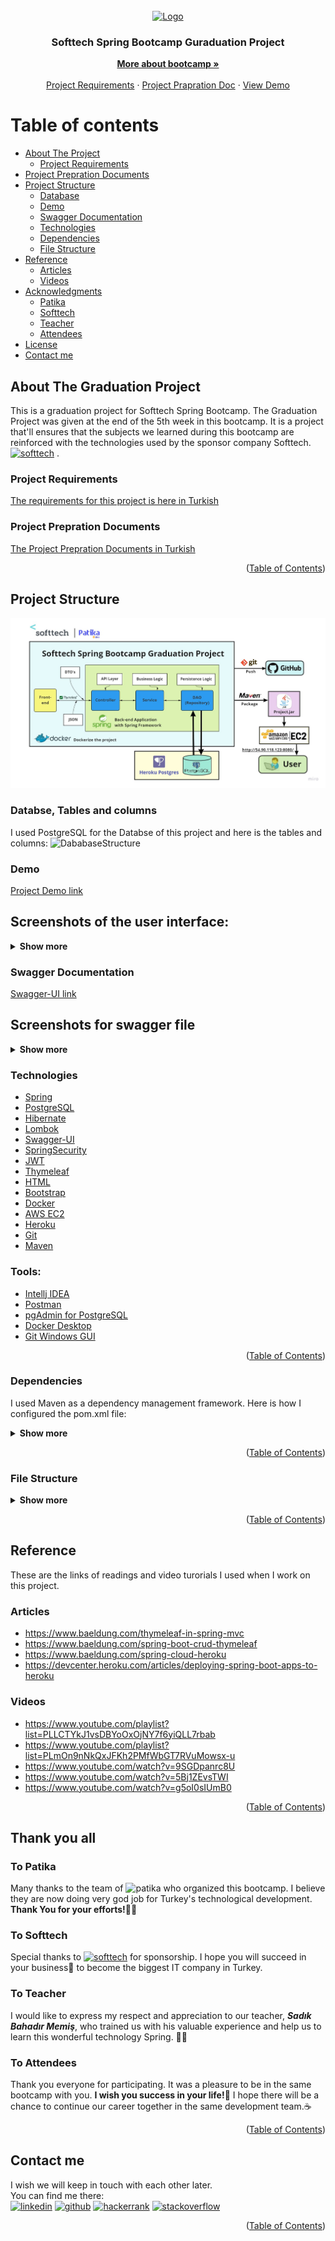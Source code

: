<!-- PROJECT LOGO -->
<br />
<div align="center">
  <a href="https://softtech.com.tr">
    <img src="https://softtech.com.tr/wp-content/uploads/2017/12/standart-logo.png" alt="Logo" height="80">
  </a>

<h3 align="center">Softtech Spring Bootcamp Guraduation Project</h3>

  <p align="center">
    <a href="https://www.patika.dev/bootcamp/softtech-java-spring-bootcamp"><strong>More about bootcamp »</strong></a>
    <br />
    <br />
    <a href="https://github.com/165-Softtech-Patika-Java-Spring/bitirmeprojesi-UyCoder/blob/main/BitirmeProjesiTalepleri.md">Project Requirements</a>
    ·
    <a href="https://github.com/165-Softtech-Patika-Java-Spring/bitirmeprojesi-UyCoder/blob/main/BitirmeProjesiHazirlikDokumani.pdf">Project Prapration Doc</a>
    ·
    <a href="http://54.90.118.123:8080/">View Demo</a>
  </p>
</div>


# Table of contents

* [About The Project](#About-The-Graduation-Project)
    + [Project Requirements](#Project-Requirements)
* [Project Prepration Documents](#Project-Prepration-Documents)
* [Project Structure](#Project-Structure)
    + [Database](#Databse,-Tables-and-columns)
    + [Demo](#demo)
    + [Swagger Documentation](#Swagger-Documentation)
    + [Technologies](#Technologies)
    + [Dependencies](#Dependencies)
    + [File Structure](#File-Structure)
* [Reference](#Reference)
    + [Articles](#Articles)
    + [Videos](#Videos)
* [Acknowledgments](#Thank-you-all)
    + [Patika](#To-Patika)
    + [Softtech](#To-Softtech)
    + [Teacher](#To-Teacher)
    + [Attendees](#To-Attendees)
* [License](#license)
* [Contact me](#Contact-me)


## About The Graduation Project
This is a graduation project for Softtech Spring Bootcamp. The Graduation Project was given at the end of the 5th week in this bootcamp. It is a project that'll ensures that the subjects we learned during this bootcamp are reinforced with the technologies used by the sponsor company Softtech. [<img src='https://softtech.com.tr/wp-content/uploads/2017/12/standart-logo.png' alt='softtech' height='20'>](https://softtech.com.tr/) .

### Project Requirements
[The requirements for this project is here in Turkish](https://github.com/165-Softtech-Patika-Java-Spring/bitirmeprojesi-UyCoder/blob/main/BitirmeProjesiTalepleri.md)


### Project Prepration Documents
[The Project Prepration Documents in Turkish](https://github.com/165-Softtech-Patika-Java-Spring/bitirmeprojesi-UyCoder/blob/main/BitirmeProjesiHazirlikDokumani.pdf)

<p align="right">(<a href="#Table-of-contents">Table of Contents</a>)</p>

## Project Structure
![](graduationproject/src/main/resources/static/img/ProjectStructure.jpg)

### Databse, Tables and columns
I used PostgreSQL for the Databse of this project and here is the tables and columns:
![DababaseStructure](https://user-images.githubusercontent.com/50663127/159177631-494090bb-be49-45dc-b139-9b9ff25d2cce.jpg)


### Demo
[Project Demo link](http://54.90.118.123:8080/)

## Screenshots of the user interface:
<details>
<summary><strong>Show more</strong></summary>
  
  ![01](https://user-images.githubusercontent.com/50663127/160109151-a35f15c2-7669-4542-ae33-47ac4e45164a.PNG)

  ![02](https://user-images.githubusercontent.com/50663127/160109171-202eda6d-4102-4a77-9f27-b330af5a24f4.PNG)

  ![03](https://user-images.githubusercontent.com/50663127/160109212-d8939364-72d5-4562-ae1c-0279ffce4ba1.PNG)

  ![04](https://user-images.githubusercontent.com/50663127/160109216-30519afc-ef4d-4536-91ed-757dd3a02ec9.PNG)

  ![05](https://user-images.githubusercontent.com/50663127/160109227-b9156c87-3e09-4673-a41d-2f36f2d86f44.PNG)

  ![06](https://user-images.githubusercontent.com/50663127/160109251-91483742-f4ae-4f10-bd01-49fc1005b3e8.PNG)

  ![07](https://user-images.githubusercontent.com/50663127/160109254-7c21581b-2aad-4089-92cd-c2b4408ab664.PNG)


</details>




### Swagger Documentation
[Swagger-UI link](http://54.90.118.123:8080/swagger-ui/index.html?configUrl=/v3/api-docs/swagger-config#/)

## Screenshots for swagger file 
<details>
 <summary><strong>Show more</strong></summary>
  
  
![08](https://user-images.githubusercontent.com/50663127/160109272-9a1d3c56-af65-4edb-8cc2-1790a10f013f.PNG)
  
![09](https://user-images.githubusercontent.com/50663127/160109285-21e46d64-600f-4d35-a647-232384412a5e.PNG)
  
</details>

### Technologies
- [Spring](https://spring.io/)
- [PostgreSQL](https://www.postgresql.org/)
- [Hibernate](https://hibernate.org/)
- [Lombok](https://projectlombok.org/)
- [Swagger-UI](https://swagger.io/tools/swagger-ui/)
- [SpringSecurity](https://spring.io/projects/spring-security)
- [JWT](https://jwt.io/)
- [Thymeleaf](https://www.thymeleaf.org/)
- [HTML](https://html.com/)
- [Bootstrap](https://getbootstrap.com/)
- [Docker](https://www.docker.com/)
- [AWS EC2](https://aws.amazon.com/ec2/)
- [Heroku](https://www.heroku.com/)
- [Git](https://git-scm.com/)
- [Maven](https://maven.apache.org/)

### Tools:
- [Intellj IDEA](https://www.jetbrains.com/idea/)
- [Postman](https://www.postman.com/)
- [pgAdmin for PostgreSQL ](https://www.pgadmin.org/) 
- [Docker Desktop](https://www.docker.com/products/docker-desktop/)
- [Git Windows GUI](https://git-scm.com/downloads)

<p align="right">(<a href="#Table-of-contents">Table of Contents</a>)</p>

### Dependencies
I used Maven as a dependency management framework. Here is how I configured the pom.xml file:
<details>
<summary><strong>Show more</strong></summary>

```xml
<?xml version="1.0" encoding="UTF-8"?>
<project xmlns="http://maven.apache.org/POM/4.0.0" xmlns:xsi="http://www.w3.org/2001/XMLSchema-instance"
         xsi:schemaLocation="http://maven.apache.org/POM/4.0.0 https://maven.apache.org/xsd/maven-4.0.0.xsd">
  <modelVersion>4.0.0</modelVersion>
  <parent>
    <groupId>org.springframework.boot</groupId>
    <artifactId>spring-boot-starter-parent</artifactId>
    <version>2.6.4</version>
    <relativePath/> <!-- lookup parent from repository -->
  </parent>
  <groupId>dev.ahmed</groupId>
  <artifactId>graduationproject</artifactId>
  <version>0.0.1-SNAPSHOT</version>
  <name>graduationproject</name>
  <description>graduationproject</description>
  <properties>
    <java.version>17</java.version>
    <org.mapstruct.version>1.4.2.Final</org.mapstruct.version>
  </properties>
  <dependencies>
    <dependency>
      <groupId>org.springframework.boot</groupId>
      <artifactId>spring-boot-starter-data-jpa</artifactId>
    </dependency>

    <dependency>
      <groupId>org.springframework.boot</groupId>
      <artifactId>spring-boot-starter-thymeleaf</artifactId>
    </dependency>

    <dependency>
      <groupId>org.springframework.boot</groupId>
      <artifactId>spring-boot-starter-hateoas</artifactId>
    </dependency>
    <dependency>
      <groupId>org.springframework.boot</groupId>
      <artifactId>spring-boot-starter-validation</artifactId>
    </dependency>
    <dependency>
      <groupId>org.springframework.boot</groupId>
      <artifactId>spring-boot-starter-web</artifactId>
    </dependency>
    <dependency>
      <groupId>org.springframework.boot</groupId>
      <artifactId>spring-boot-devtools</artifactId>
      <scope>runtime</scope>
      <optional>true</optional>
    </dependency>

    <dependency>
      <groupId>org.postgresql</groupId>
      <artifactId>postgresql</artifactId>
      <scope>runtime</scope>
    </dependency>

    <dependency>
      <groupId>org.mapstruct</groupId>
      <artifactId>mapstruct</artifactId>
      <version>${org.mapstruct.version}</version>
    </dependency>
    <dependency>
      <groupId>org.mapstruct</groupId>
      <artifactId>mapstruct-processor</artifactId>
      <version>${org.mapstruct.version}</version>
    </dependency>

    <dependency>
      <groupId>org.projectlombok</groupId>
      <artifactId>lombok</artifactId>
      <optional>true</optional>
    </dependency>

    <dependency>
      <groupId>org.springdoc</groupId>
      <artifactId>springdoc-openapi-ui</artifactId>
      <version>1.5.13</version>
    </dependency>

    <!--        <dependency>-->
    <!--            <groupId>org.thymeleaf</groupId>-->
    <!--            <artifactId>thymeleaf-spring5</artifactId>-->
    <!--        </dependency>-->
    <!--        <dependency>-->
    <!--            <groupId>org.webjars</groupId>-->
    <!--            <artifactId>bootstrap</artifactId>-->
    <!--            <version>4.3.1</version>-->
    <!--        </dependency>-->
    <dependency>
      <groupId>org.webjars</groupId>
      <artifactId>webjars-locator-core</artifactId>
    </dependency>

    <!--        <dependency>-->
    <!--            <groupId>org.springframework.boot</groupId>-->
    <!--            <artifactId>spring-boot-starter-security</artifactId>-->
    <!--        </dependency>-->
    <!--        <dependency>-->
    <!--            <groupId>io.jsonwebtoken</groupId>-->
    <!--            <artifactId>jjwt</artifactId>-->
    <!--            <version>0.9.1</version>-->
    <!--        </dependency>-->
    <dependency>
      <groupId>org.springframework.boot</groupId>
      <artifactId>spring-boot-starter-test</artifactId>
      <scope>test</scope>
    </dependency>
  </dependencies>

  <build>
    <plugins>
      <plugin>
        <groupId>org.springframework.boot</groupId>
        <artifactId>spring-boot-maven-plugin</artifactId>
        <configuration>
          <excludes>
            <exclude>
              <groupId>org.projectlombok</groupId>
              <artifactId>lombok</artifactId>
            </exclude>
          </excludes>
        </configuration>
      </plugin>
    </plugins>
  </build>

</project>


```
</details>


<p align="right">(<a href="#Table-of-contents">Table of Contents</a>)</p>

### File Structure
<details>
<summary><strong>Show more</strong></summary>

```bash
tree /f
Graduation Project
│  BitirmeProjesiHazirlikDokumani.pdf
│  BitirmeProjesiTalepleri.md
│  README.md
└─graduationproject
    │  .gitignore
    │  graduationproject.iml
    │  HELP.md
    │  mvnw
    │  mvnw.cmd
    │  pom.xml
    │
    ├─.mvn
    │  └─wrapper
    │          maven-wrapper.jar
    │          maven-wrapper.properties
    │
    ├─src
    │  ├─main
    │  │  ├─java
    │  │  │  └─dev
    │  │  │      └─ahmed
    │  │  │          └─graduationproject
    │  │  │              │  GraduationprojectApplication.java
    │  │  │              │
    │  │  │              ├─app
    │  │  │              │  ├─configs
    │  │  │              │  │      AppMvcConfig.java
    │  │  │              │  │
    │  │  │              │  ├─controller
    │  │  │              │  │  │  CategoryController.java
    │  │  │              │  │  │  ProductController.java
    │  │  │              │  │  │  UserController.java
    │  │  │              │  │  │
    │  │  │              │  │  └─frontendcontroller
    │  │  │              │  │          IndexController.java
    │  │  │              │  │          TableController.java
    │  │  │              │  │
    │  │  │              │  ├─converter
    │  │  │              │  │      CategoryDetailsMapper.java
    │  │  │              │  │      UserMapper.java
    │  │  │              │  │
    │  │  │              │  ├─dao
    │  │  │              │  │      CategoryDao.java
    │  │  │              │  │      ProductDao.java
    │  │  │              │  │      UserDao.java
    │  │  │              │  │
    │  │  │              │  ├─dto
    │  │  │              │  │      CategoryDto.java
    │  │  │              │  │      CategoryFindAllDetailsDto.java
    │  │  │              │  │      CategoryUpdateKdvDto.java
    │  │  │              │  │      ProductDto.java
    │  │  │              │  │      ProductSaveRequestDto.java
    │  │  │              │  │      ProductUpdatePriceDto.java
    │  │  │              │  │      UserDto.java
    │  │  │              │  │      UserLoginDto.java
    │  │  │              │  │      UserResponseDto.java
    │  │  │              │  │      UserSaveRequestDto.java
    │  │  │              │  │      UserUpdateRequestDto.java
    │  │  │              │  │
    │  │  │              │  ├─entity
    │  │  │              │  │      Category.java
    │  │  │              │  │      Product.java
    │  │  │              │  │      User.java
    │  │  │              │  │
    │  │  │              │  ├─enums
    │  │  │              │  ├─exception
    │  │  │              │  │      CategoryAlreadyExistsException.java
    │  │  │              │  │      CategoryNotFoundException.java
    │  │  │              │  │      ProductAlreadyExistsException.java
    │  │  │              │  │      ProductNotFoundException.java
    │  │  │              │  │      UserAlreadyExistsException.java
    │  │  │              │  │      UserNotFoundException.java
    │  │  │              │  │
    │  │  │              │  ├─service
    │  │  │              │  │  │  Service.java
    │  │  │              │  │  │
    │  │  │              │  │  └─entityservice
    │  │  │              │  │          CategoryEntityService.java
    │  │  │              │  │          ProductEntityService.java
    │  │  │              │  │          UserEntityService.java
    │  │  │              │  │
    │  │  │              │  └─util
    │  │  │              └─gen
    │  │  │                  ├─dto
    │  │  │                  │      RestResponse.java
    │  │  │                  │
    │  │  │                  ├─entity
    │  │  │                  │      BaseAdditionalFields.java
    │  │  │                  │      BaseEntity.java
    │  │  │                  │      BaseModel.java
    │  │  │                  │
    │  │  │                  ├─enums
    │  │  │                  │      BaseErrorMessage.java
    │  │  │                  │      GenErrorMessage.java
    │  │  │                  │      GenStatusType.java
    │  │  │                  │
    │  │  │                  ├─exception
    │  │  │                  │      GenCustomizedResponseEntityExceptionHandler.java
    │  │  │                  │      GenExceptionResponse.java
    │  │  │                  │
    │  │  │                  ├─exceptions
    │  │  │                  │      GenBusinessException.java
    │  │  │                  │      ItemNotFoundException.java
    │  │  │                  │
    │  │  │                  ├─service
    │  │  │                  │      BaseEntityService.java
    │  │  │                  │
    │  │  │                  └─util
    │  │  │                          DateUtil.java
    │  │  │
    │  │  └─resources
    │  │      │  application.properties
    │  │      │  banner.txt
    │  │      │
    │  │      ├─static
    │  │      │  ├─css
    │  │      │  │      app.css
    │  │      │  │      app.css.map
    │  │      │  │      style.css
    │  │      │  │
    │  │      │  ├─img
    │  │      │  │  │  ProjectStructure.jpg
    │  │      │  │  │  softtech_logo-1.png
    │  │      │  │  │  softtech_logo.png
    │  │      │  │  │
    │  │      │  │  ├─avatars
    │  │      │  │  │      avatar.jpg
    │  │      │  │  │
    │  │      │  │  └─icons
    │  │      │  │          icon-48x48.png
    │  │      │  │
    │  │      │  └─js
    │  │      │          app.js
    │  │      │          app.js.LICENSE.txt
    │  │      │          app.js.map
    │  │      │
    │  │      └─templates
    │  │          │  404.html
    │  │          │  addcategory.html
    │  │          │  addproduct.html
    │  │          │  categories.html
    │  │          │  details.html
    │  │          │  edituser.html
    │  │          │  login.html
    │  │          │  main.html
    │  │          │  signup.html
    │  │          │  updateproduct.html
    │  │          │  updateuser.html
    │  │          │
    │  │          └─table
    │  └─test
    │      └─java
    │          └─dev
    │              └─ahmed
    │                  └─graduationproject
    │                      │  GraduationprojectApplicationTests.java
    │                      │
    │                      └─app
    │                          ├─controller
    │                          │      CategoryControllerTest.java
    │                          │      ProductControllerTest.java
    │                          │      UserControllerTest.java
    │                          │
    │                          └─service
    │                              └─entityservice
    │                                      CategoryEntityServiceTest.java
    │                                      ProductEntityServiceTest.java
    │                                      UserEntityServiceTest.java
    │
    └─target
        │  graduationproject-0.0.1-SNAPSHOT.jar
        │  graduationproject-0.0.1-SNAPSHOT.jar.original
```

</details>
<p align="right">(<a href="#Table-of-contents">Table of Contents</a>)</p>

## Reference
These are the links of readings and video turorials I used when I work on this project.

### Articles
- https://www.baeldung.com/thymeleaf-in-spring-mvc
- https://www.baeldung.com/spring-boot-crud-thymeleaf
- https://www.baeldung.com/spring-cloud-heroku
- https://devcenter.heroku.com/articles/deploying-spring-boot-apps-to-heroku

### Videos
- https://www.youtube.com/playlist?list=PLLCTYkJ1vsDBYoOxOjNY7f6yiQLL7rbab
- https://www.youtube.com/playlist?list=PLmOn9nNkQxJFKh2PMfWbGT7RVuMowsx-u
- https://www.youtube.com/watch?v=9SGDpanrc8U
- https://www.youtube.com/watch?v=5Bj1ZEvsTWI
- https://www.youtube.com/watch?v=g5oI0sIUmB0


<p align="right">(<a href="#Table-of-contents">Table of Contents</a>)</p>

## Thank you all
### To Patika
Many thanks to the team of <img src='https://user-images.githubusercontent.com/49093196/123759976-178bdc00-d8c9-11eb-84e2-0fd001083756.png' alt='patika' height='20'> who organized this bootcamp. I believe they are now doing very god job for Turkey's technological development. <strong>Thank You for your efforts!</strong>👏🏻
### To Softtech
Special thanks to [<img src='https://softtech.com.tr/wp-content/uploads/2017/12/standart-logo.png' alt='softtech' height='20'>](https://softtech.com.tr/) for sponsorship. I hope you will succeed in your business🎯 to become the biggest IT company in Turkey.
### To Teacher
I would like to express my respect and appreciation to our teacher, <strong>*Sadık Bahadır Memiş*</strong>, who trained us with his valuable experience and help us to learn this wonderful technology Spring. 👏🏻
### To Attendees
Thank you everyone for participating. It was a pleasure to be in the same bootcamp with you. <strong>I wish you success in your life!💪</strong> I hope there will be a chance to continue our career together in the same development team.☕️

<p align="right">(<a href="#Table-of-contents">Table of Contents</a>)</p>

## Contact me
I wish we will keep in touch with each other later. 
<br/>
You can find me there: </br>
[<img src='https://www.pngall.com/wp-content/uploads/2016/07/Linkedin-Download-PNG.png' alt='linkedin' height='20'>](https://www.linkedin.com/in/ahmed-bughra/) [<img src='https://cdn.jsdelivr.net/npm/simple-icons@3.0.1/icons/github.svg' alt='github' height='20'>](https://github.com/Uycoder)
[<img src='https://encrypted-tbn0.gstatic.com/images?q=tbn:ANd9GcRYcIooQ9bkjqGM1p-kwFPb0h4zZEVDzzRS3uhdg1sySKkvvNTE_wm5WTQWK36k7LH744w&usqp=CAU' alt='hackerrank' height='20'>](https://www.hackerrank.com/ahmedbughra)  [<img src='https://upload.wikimedia.org/wikipedia/commons/thumb/e/ef/Stack_Overflow_icon.svg/768px-Stack_Overflow_icon.svg.png' alt='stackoverflow' height='20'>](https://stackoverflow.com/users/16111723/ahmad-ali)

<p align="right">(<a href="#Table-of-contents">Table of Contents</a>)</p>
